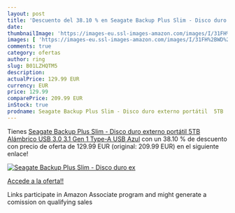 ```yaml
---
layout: post
title: 'Descuento del 38.10 % en Seagate Backup Plus Slim - Disco duro ex'
date: 
thumbnailImage: 'https://images-eu.ssl-images-amazon.com/images/I/31FH%2BWD%2Bo-L._SL200_.jpg'
images: [ 'https://images-eu.ssl-images-amazon.com/images/I/31FH%2BWD%2Bo-L._SL200_.jpg' ]
comments: true
category: ofertas
author: ring
slug: B01LZHQTM5
description:
actualPrice: 129.99 EUR
currency: EUR
price: 129.99
comparePrice: 209.99 EUR
inStock: true
prodname: Seagate Backup Plus Slim - Disco duro externo portátil  5TB  Alámbrico  USB 3.0  3.1 Gen 1  Type-A  USB   Azul
---
```


Tienes [Seagate Backup Plus Slim - Disco duro externo portátil  5TB  Alámbrico  USB 3.0  3.1 Gen 1  Type-A  USB   Azul](https://www.amazon.es/dp/B01LZHQTM5/?tag=tolees-21) con un 38.10 % de descuento con precio de oferta de 129.99 EUR (original: 209.99 EUR) en el siguiente enlace!

[![Seagate Backup Plus Slim - Disco duro ex](https://images-eu.ssl-images-amazon.com/images/I/31FH%2BWD%2Bo-L._SL200_.jpg)](https://www.amazon.es/dp/B01LZHQTM5/?tag=tolees-21)

[Accede a la oferta!!](https://www.amazon.es/dp/B01LZHQTM5/?tag=tolees-21)

Links participate in Amazon Associate program and might generate a comission on qualifying sales


